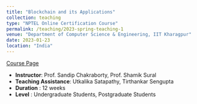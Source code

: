 ```yaml
---
title: "Blockchain and its Applications"
collection: teaching
type: "NPTEL Online Certification Course"
permalink: /teaching/2023-spring-teaching-1
venue: "Department of Computer Science & Engineering, IIT Kharagpur"
date: 2023-01-23
location: "India"
---
```


[Course Page](https://onlinecourses.nptel.ac.in/noc23_cs47/preview) 
* **Instructor**: Prof. Sandip Chakraborty, Prof. Shamik Sural
* **Teaching Assistance**: Utkalika Satapathy, Tirthankar Sengupta
* **Duration** :	12 weeks
* **Level** :	Undergraduate Students, Postgraduate Students